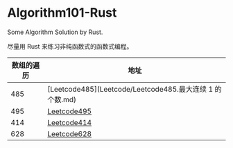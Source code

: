 # Algorithm101-Rust
Some Algorithm Solution by Rust.

尽量用 Rust 来练习非纯函数式的函数式编程。



| 数组的遍历 | 地址                                                       |
| ---------- | ---------------------------------------------------------- |
| 485        | [Leetcode485](Leetcode/Leetcode485.最大连续 1 的个数.md) |
| 495        | [Leetcode495](Leetcode/Leetcode495.提莫攻击.md)           |
| 414        | [Leetcode414](Leetcode/Leetcode414.第三大的数.md)         |
| 628        | [Leetcode628](Leetcode/Leetcode628.三个数的最大乘积.md)   |
